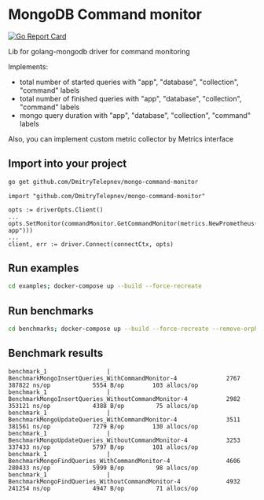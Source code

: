 # MongoDB Command monitor

[![Go Report Card](https://goreportcard.com/badge/github.com/DmitriyTelepnev/mongo-command-monitor)](https://goreportcard.com/report/github.com/DmitriyTelepnev/mongo-command-monitor)

Lib for golang-mongodb driver for command monitoring

Implements:
* total number of started queries with "app", "database", "collection", "command" labels
* total number of finished queries with "app", "database", "collection", "command" labels
* mongo query duration with "app", "database", "collection", "command" labels

Also, you can implement custom metric collector by Metrics interface

## Import into your project

```bash
go get github.com/DmitryTelepnev/mongo-command-monitor
```

```
import "github.com/DmitryTelepnev/mongo-command-monitor"

opts := driverOpts.Client()
...
opts.SetMonitor(commandMonitor.GetCommandMonitor(metrics.NewPrometheus("examples-app")))
...
client, err := driver.Connect(connectCtx, opts)
```

## Run examples

```bash
cd examples; docker-compose up --build --force-recreate
```

## Run benchmarks

```bash
cd benchmarks; docker-compose up --build --force-recreate --remove-orphans -V --abort-on-container-exit
```
## Benchmark results

```text
benchmark_1                 | BenchmarkMongoInsertQueries_WithCommandMonitor-4              2767            387822 ns/op            5554 B/op        103 allocs/op
benchmark_1                 | BenchmarkMongoInsertQueries_WithoutCommandMonitor-4           2982            353121 ns/op            4388 B/op         75 allocs/op
benchmark_1                 | BenchmarkMongoUpdateQueries_WithCommandMonitor-4              3511            381561 ns/op            7279 B/op        130 allocs/op
benchmark_1                 | BenchmarkMongoUpdateQueries_WithoutCommandMonitor-4           3253            337433 ns/op            5797 B/op        101 allocs/op
benchmark_1                 | BenchmarkMongoFindQueries_WithCommandMonitor-4                4606            280433 ns/op            5999 B/op         98 allocs/op
benchmark_1                 | BenchmarkMongoFindQueries_WithoutCommandMonitor-4             4932            241254 ns/op            4947 B/op         71 allocs/op
```
